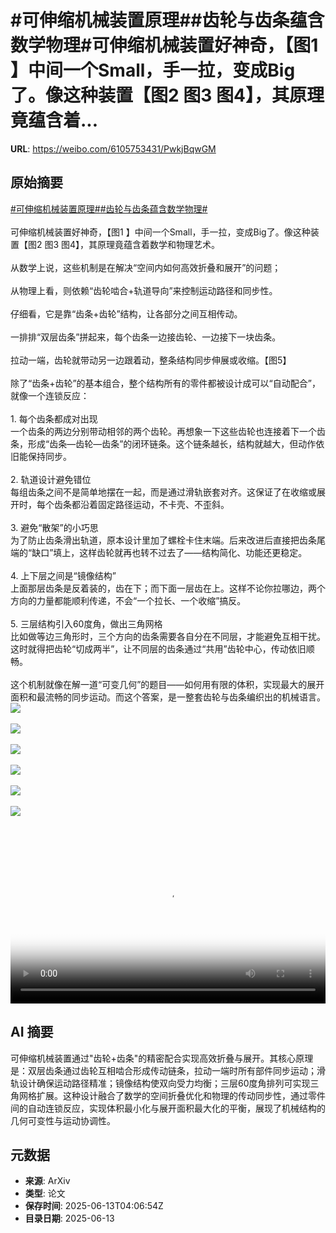 # #可伸缩机械装置原理##齿轮与齿条蕴含数学物理#可伸缩机械装置好神奇，【图1 】中间一个Small，手一拉，变成Big了。像这种装置【图2 图3 图4】，其原理竟蕴含着...

**URL**: https://weibo.com/6105753431/PwkjBqwGM

## 原始摘要

<a href="https://m.weibo.cn/search?containerid=231522type%3D1%26t%3D10%26q%3D%23%E5%8F%AF%E4%BC%B8%E7%BC%A9%E6%9C%BA%E6%A2%B0%E8%A3%85%E7%BD%AE%E5%8E%9F%E7%90%86%23&amp;extparam=%23%E5%8F%AF%E4%BC%B8%E7%BC%A9%E6%9C%BA%E6%A2%B0%E8%A3%85%E7%BD%AE%E5%8E%9F%E7%90%86%23" data-hide=""><span class="surl-text">#可伸缩机械装置原理#</span></a><a href="https://m.weibo.cn/search?containerid=231522type%3D1%26t%3D10%26q%3D%23%E9%BD%BF%E8%BD%AE%E4%B8%8E%E9%BD%BF%E6%9D%A1%E8%95%B4%E5%90%AB%E6%95%B0%E5%AD%A6%E7%89%A9%E7%90%86%23&amp;extparam=%23%E9%BD%BF%E8%BD%AE%E4%B8%8E%E9%BD%BF%E6%9D%A1%E8%95%B4%E5%90%AB%E6%95%B0%E5%AD%A6%E7%89%A9%E7%90%86%23" data-hide=""><span class="surl-text">#齿轮与齿条蕴含数学物理#</span></a><br><br>可伸缩机械装置好神奇，【图1 】中间一个Small，手一拉，变成Big了。像这种装置【图2 图3 图4】，其原理竟蕴含着数学和物理艺术。<br><br>从数学上说，这些机制是在解决“空间内如何高效折叠和展开”的问题；<br><br>从物理上看，则依赖“齿轮啮合+轨道导向”来控制运动路径和同步性。<br><br>仔细看，它是靠“齿条+齿轮”结构，让各部分之间互相传动。<br><br>一排排“双层齿条”拼起来，每个齿条一边接齿轮、一边接下一块齿条。<br><br>拉动一端，齿轮就带动另一边跟着动，整条结构同步伸展或收缩。【图5】<br><br>除了“齿条+齿轮”的基本组合，整个结构所有的零件都被设计成可以“自动配合”，就像一个连锁反应：<br><br>1. 每个齿条都成对出现  <br>一个齿条的两边分别带动相邻的两个齿轮。再想象一下这些齿轮也连接着下一个齿条，形成“齿条—齿轮—齿条”的闭环链条。这个链条越长，结构就越大，但动作依旧能保持同步。<br><br>2. 轨道设计避免错位  <br>每组齿条之间不是简单地摆在一起，而是通过滑轨嵌套对齐。这保证了在收缩或展开时，每个齿条都沿着固定路径运动，不卡壳、不歪斜。<br><br>3. 避免“散架”的小巧思  <br>为了防止齿条滑出轨道，原本设计里加了螺栓卡住末端。后来改进后直接把齿条尾端的“缺口”填上，这样齿轮就再也转不过去了——结构简化、功能还更稳定。<br><br>4. 上下层之间是“镜像结构”  <br>上面那层齿条是反着装的，齿在下；而下面一层齿在上。这样不论你拉哪边，两个方向的力量都能顺利传递，不会“一个拉长、一个收缩”搞反。<br><br>5. 三层结构引入60度角，做出三角网格  <br>比如做等边三角形时，三个方向的齿条需要各自分在不同层，才能避免互相干扰。这时就得把齿轮“切成两半”，让不同层的齿条通过“共用”齿轮中心，传动依旧顺畅。<br><br>这个机制就像在解一道“可变几何”的题目——如何用有限的体积，实现最大的展开面积和最流畅的同步运动。而这个答案，是一整套齿轮与齿条编织出的机械语言。<img style="" src="https://tvax1.sinaimg.cn/large/006Fd7o3gy1i2dkggmljvg30xm0ioe83.gif" referrerpolicy="no-referrer"><br><br><img style="" src="https://tvax2.sinaimg.cn/large/006Fd7o3gy1i2dkgmc68yg30xm0io4qr.gif" referrerpolicy="no-referrer"><br><br><img style="" src="https://tvax2.sinaimg.cn/large/006Fd7o3gy1i2dkhhgf54g30xm0iox7c.gif" referrerpolicy="no-referrer"><br><br><img style="" src="https://tvax2.sinaimg.cn/large/006Fd7o3gy1i2dkh15zcvg30xm0ioqva.gif" referrerpolicy="no-referrer"><br><br><img style="" src="https://tvax2.sinaimg.cn/large/006Fd7o3gy1i2dkgxcomug30xm0ioqv8.gif" referrerpolicy="no-referrer"><br><br><img style="" src="https://tvax3.sinaimg.cn/large/006Fd7o3ly1i2dkjd12gaj30zk0k00ta.jpg" referrerpolicy="no-referrer"><br><br><br clear="both"><div style="clear: both"></div><video controls="controls" poster="https://tvax4.sinaimg.cn/orj480/006Fd7o3ly1i2dkjd36ayj30zk0k00ta.jpg" style="width: 100%"><source src="https://f.video.weibocdn.com/o0/00ShyemJlx08p0q1V9yo01041205vZgP0E020.mp4?label=mp4_720p&amp;template=1280x720.25.0&amp;ori=0&amp;ps=1CwnkDw1GXwCQx&amp;Expires=1749791063&amp;ssig=SC9l0gQI4J&amp;KID=unistore,video"><source src="https://f.video.weibocdn.com/o0/OOkY4uaLlx08p0q0TyLK010412031Sin0E020.mp4?label=mp4_hd&amp;template=852x480.25.0&amp;ori=0&amp;ps=1CwnkDw1GXwCQx&amp;Expires=1749791063&amp;ssig=2YlMNybinb&amp;KID=unistore,video"><source src="https://f.video.weibocdn.com/o0/HWGQWgJElx08p0q04xa001041201YBGq0E010.mp4?label=mp4_ld&amp;template=640x360.25.0&amp;ori=0&amp;ps=1CwnkDw1GXwCQx&amp;Expires=1749791063&amp;ssig=Gp0F%2BZg%2B5F&amp;KID=unistore,video"><p>视频无法显示，请前往<a href="https://video.weibo.com/show?fid=1034%3A5177038735343647" target="_blank" rel="noopener noreferrer">微博视频</a>观看。</p></video>

## AI 摘要

可伸缩机械装置通过"齿轮+齿条"的精密配合实现高效折叠与展开。其核心原理是：双层齿条通过齿轮互相啮合形成传动链条，拉动一端时所有部件同步运动；滑轨设计确保运动路径精准；镜像结构使双向受力均衡；三层60度角排列可实现三角网格扩展。这种设计融合了数学的空间折叠优化和物理的传动同步性，通过零件间的自动连锁反应，实现体积最小化与展开面积最大化的平衡，展现了机械结构的几何可变性与运动协调性。

## 元数据

- **来源**: ArXiv
- **类型**: 论文
- **保存时间**: 2025-06-13T04:06:54Z
- **目录日期**: 2025-06-13
